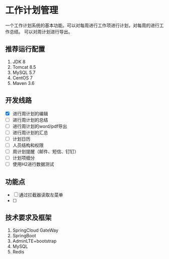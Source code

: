 
# 工作计划管理
  一个工作计划系统的基本功能。可以对每周进行工作项进行计划，对每周的进行工作总结。
可以对周计划进行导出。

## 推荐运行配置
1. JDK 8
2. Tomcat 8.5
3. MySQL 5.7
4. CentOS 7
5. Maven 3.6

## 开发线路

- [x] 进行周计划的编辑
- [ ] 进行周计划的总结
- [ ] 进行周计划的word/pdf导出
- [ ] 进行周计划的汇总
- [ ] 计划日历
- [ ] 人员结构和权限
- [ ] 周计划提醒（邮件、短信、钉钉）
- [ ] 计划项细分
- [ ] 使用H2进行数据测试

## 功能点

- [ ] 通过拦截器读取左菜单
- [ ] 

## 技术要求及框架
1. SpringCloud GateWay
2. SpringBoot
3. AdminLTE+bootstrap
4. MySQL
5. Redis
